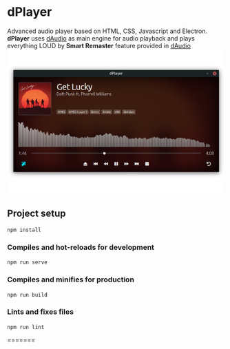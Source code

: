 # dPlayer
Advanced audio player based on HTML, CSS, Javascript and Electron.
**dPlayer** uses [dAudio](https://www.github.com/didava/daudio) as main engine for audio playback and plays everything LOUD by **Smart Remaster** feature provided in [dAudio](https://www.github.com/didava/daudio)
![GitHub Logo](dPlayer.png)


## Project setup
```
npm install
```

### Compiles and hot-reloads for development
```
npm run serve
```

### Compiles and minifies for production
```
npm run build
```

### Lints and fixes files
```
npm run lint
```
=======